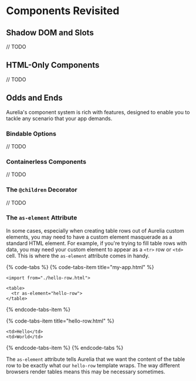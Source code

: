 # Components Revisited

## Shadow DOM and Slots

// TODO

## HTML-Only Components

// TODO

## Odds and Ends

Aurelia's component system is rich with features, designed to enable you to tackle any scenario that your app demands.

### Bindable Options

// TODO

### Containerless Components

// TODO

### The `@children` Decorator

// TODO

### The `as-element` Attribute

In some cases, especially when creating table rows out of Aurelia custom elements, you may need to have a custom element masquerade as a standard HTML element. For example, if you're trying to fill table rows with data, you may need your custom element to appear as a `<tr>` row or `<td>` cell. This is where the `as-element` attribute comes in handy.

{% code-tabs %}
{% code-tabs-item title="my-app.html" %}
```markup
<import from="./hello-row.html">

<table>
  <tr as-element="hello-row">
</table>
```
{% endcode-tabs-item %}

{% code-tabs-item title="hello-row.html" %}
```markup
<td>Hello</td>
<td>World</td>
```
{% endcode-tabs-item %}
{% endcode-tabs %}

The `as-element` attribute tells Aurelia that we want the content of the table row to be exactly what our `hello-row` template wraps. The way different browsers render tables means this may be necessary sometimes.

